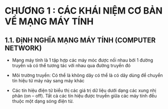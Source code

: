 # CHƯƠNG 1 :      CÁC KHÁI NIỆM CƠ BẢN VỀ MẠNG MÁY TÍNH
## 1.1. ĐịNH NGHĨA MẠNG MÁY TÍNH (COMPUTER NETWORK) 
- Mạng máy tính là 1 tập hợp các máy móc được nối nhau bới 1 đường truyền và có thể tương tác với nhau qua đường truyền đó

- Môi trường truyền: Có thể là không dây có thể là có dây dùng để chuyển tín hiệu từ máy này sang máy khác 

- Các tín hiệu điện tử biểu thị các giá trị dữ liệu dưới dạng các xung nhị phân (on – off). 
Tất cả các tín hiệu được truyền giữa các máy tính đều thuộc một dạng sóng điện từ. 
